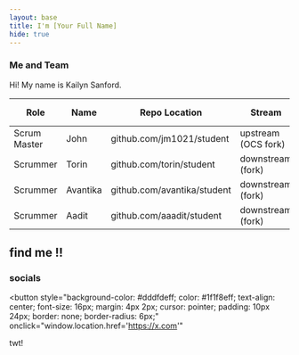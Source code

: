```yaml
---
layout: base
title: I'm [Your Full Name]
hide: true
---
```


### Me and Team

Hi! My name is Kailyn Sanford.

| Role         | Name     | Repo Location                       | Stream                | Repo Name |
|--------------|----------|-------------------------------------|-----------------------|-----------|
| Scrum Master | John     | github.com/jm1021/student           | upstream (OCS fork)   | student   |
| Scrummer     | Torin    | github.com/torin/student            | downstream (fork)     | student   |
| Scrummer     | Avantika | github.com/avantika/student         | downstream (fork)     | student   |
| Scrummer     | Aadit    | github.com/aaadit/student           | downstream (fork)     | student   |


## find me !!

### socials


<button 
  style="background-color: #dddfdeff;
         color: #1f1f8eff;
         text-align: center;
         font-size: 16px;
         margin: 4px 2px;
         cursor: pointer;
         padding: 10px 24px;
         border: none;
         border-radius: 6px;"
  onclick="window.location.href='https://x.com'"
>
  twt!
</button>

